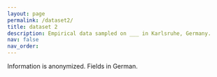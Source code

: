 ```yaml
---
layout: page
permalink: /dataset2/
title: dataset 2
description: Empirical data sampled on ___ in Karlsruhe, Germany.
nav: false
nav_order: 
---
```


Information is anonymized. Fields in German.